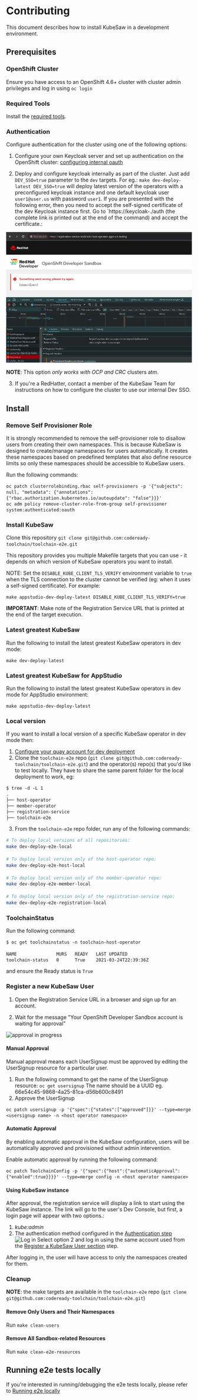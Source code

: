 # Contributing

This document describes how to install KubeSaw in a development environment.

## Prerequisites

### OpenShift Cluster
Ensure you have access to an OpenShift 4.6+ cluster with cluster admin privileges and log in using `oc login`

### Required Tools
Install the [required tools](required-tools.md).

### Authentication
Configure authentication for the cluster using one of the following options:


1. Configure your own Keycloak server and set up authentication on the OpenShift cluster: [configuring internal oauth](https://docs.openshift.com/container-platform/4.6/authentication/configuring-internal-oauth.html)

2. Deploy and configure keycloak internally as part of the cluster. Just add `DEV_SSO=true` parameter to the `dev` targets. For eg.: `make dev-deploy-latest DEV_SSO=true` will deploy latest version of the operators with a preconfigured keycloak instance and one default keycloak user `user1@user.us` with password `user1`.
If you are presented with the following error, then you need to accept the self-signed certificate of the dev Keycloak instance first. Go to `https://keycloak-<dev-sso-namespace>.<domain>/auth (the complete link is printed out at the end of the command) and accept the certificate.:

![insecure keycloak](images/insecure_keycloak.png "Insecure keycloak configuration")

**NOTE**: This option *only works with OCP and CRC* clusters atm.

3. If you're a RedHatter, contact a member of the KubeSaw Team for instructions on how to configure the cluster to use our internal Dev SSO.

## Install

### Remove Self Provisioner Role

It is strongly recommended to remove the self-provisioner role to disallow users from creating their own namespaces. This is because KubeSaw is designed to create/manage namespaces for users automatically. It creates these namespaces based on predefined templates that also define resource limits so only these namespaces should be accessible to KubeSaw users.

Run the following commands:
```shell
oc patch clusterrolebinding.rbac self-provisioners -p '{"subjects": null, "metadata": {"annotations":{"rbac.authorization.kubernetes.io/autoupdate": "false"}}}'
oc adm policy remove-cluster-role-from-group self-provisioner system:authenticated:oauth
```

### Install KubeSaw
Clone this repository `git clone git@github.com:codeready-toolchain/toolchain-e2e.git`

This repository provides you multiple Makefile targets that you can use - it depends on which version of KubeSaw operators you want to install.

NOTE:
Set the `DISABLE_KUBE_CLIENT_TLS_VERIFY` environment variable to `true` when the TLS connection to the cluster cannot be verified (eg: when it uses a self-signed certificate). For example: 

```
make appstudio-dev-deploy-latest DISABLE_KUBE_CLIENT_TLS_VERIFY=true
```

**IMPORTANT**: Make note of the Registration Service URL that is printed at the end of the target execution.

### Latest greatest KubeSaw
Run the following to install the latest greatest KubeSaw operators in dev mode:
```
make dev-deploy-latest
```

### Latest greatest KubeSaw for AppStudio
Run the following to install the latest greatest KubeSaw operators in dev mode for AppStudio environment:
```
make appstudio-dev-deploy-latest
```

### Local version
If you want to install a local version of a specific KubeSaw operator in dev mode then:

1. [Configure your quay account for dev deployment](quay-repo-config.md)
2. Clone the `toolchain-e2e` repo (`git clone git@github.com:codeready-toolchain/toolchain-e2e.git`) and the operator(s) repo(s) that you'd like to test locally. They have to share the same parent folder for the local deployment to work, eg:
```shell
$ tree -d -L 1
.
├── host-operator
├── member-operator
├── registration-service
├── toolchain-e2e
```
3.  From the `toolchain-e2e` repo folder, run any of the following commands:
```bash
# To deploy local versions of all repositories:
make dev-deploy-e2e-local

# To deploy local version only of the host-operator repo:
make dev-deploy-e2e-host-local

# To deploy local version only of the member-operator repo:
make dev-deploy-e2e-member-local

# To deploy local version only of the registration-service repo:
make dev-deploy-e2e-registration-local
```

### ToolchainStatus
Run the following command:
```shell
$ oc get toolchainstatus -n toolchain-host-operator

NAME               MURS   READY   LAST UPDATED
toolchain-status   0      True    2021-03-24T22:39:36Z
```
and ensure the Ready status is `True`


### Register a new KubeSaw User

1. Open the Registration Service URL in a browser and sign up for an account.

2. Wait for the message "Your OpenShift Developer Sandbox account is waiting for approval"

![approval in progress](https://user-images.githubusercontent.com/20015929/114627893-01845d00-9c84-11eb-848e-0f85a1b3c01f.png)

#### Manual Approval

Manual approval means each UserSignup must be approved by editing the UserSignup resource for a particular user.

1. Run the following command to get the name of the UserSignup resource: `oc get usersignup`
    The name should be a UUID eg. 66e54c45-9868-4a25-81ca-d56b600c8491
2. Approve the UserSignup
```
oc patch usersignup -p '{"spec":{"states":["approved"]}}' --type=merge <usersignup name> -n <host operator namespace>
```

#### Automatic Approval

By enabling automatic approval in the KubeSaw configuration, users will be automatically approved and provisioned without admin intervention.

Enable automatic approval by running the following command:
```shell
oc patch ToolchainConfig -p '{"spec":{"host":{"automaticApproval":{"enabled":true}}}}' --type=merge config -n <host operator namespace>
```

#### Using KubeSaw instance

After approval, the registration service will display a link to start using the KubeSaw instance. The link will go to the user's Dev Console, but first, a login page will appear with two options.:

1. _kube:admin_
2. The authentication method configured in the [Authentication step](#authentication)
![Log in](https://user-images.githubusercontent.com/20015929/114628295-a141eb00-9c84-11eb-8be3-45f013e19378.png)
Select option 2 and log in using the same account used from the [Register a KubeSaw User section](#register-a-new-kubesaw-user) step.

After logging in, the user will have access to only the namespaces created for them.

### Cleanup
**NOTE**: the make targets are available in the `toolchain-e2e` repo (`git clone git@github.com:codeready-toolchain/toolchain-e2e.git`)

#### Remove Only Users and Their Namespaces

Run `make clean-users`

#### Remove All Sandbox-related Resources

Run `make clean-e2e-resources`

## Running e2e tests locally

If you're interested in running/debugging the e2e tests locally, please refer to [Running e2e locally](https://github.com/mfrancisc/toolchain-e2e/tree/movedocs?tab=readme-ov-file#running-locally)